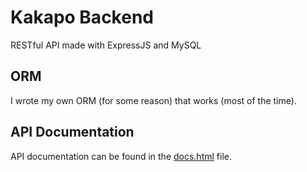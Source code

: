 # Kakapo Backend
RESTful API made with ExpressJS and MySQL

## ORM
I wrote my own ORM (for some reason) that works (most of the time).

## API Documentation
API documentation can be found in the [docs.html](/docs.html "Kakapo API Docs") file.
